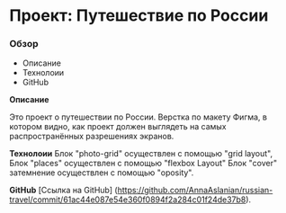 # Проект: Путешествие по России

### Обзор
* Описание
* Технолоии
* GitHub

**Описание**

Это проект о путешествии по России.
Верстка по макету Фигма, в котором видно, как проект должен выглядеть на самых распространённых разрешениях экранов.


**Технолоии**
Блок "photo-grid" осуществлен с помощью "grid layout",
Блок "places" осуществлен с помощью "flexbox Layout"
Блок "cover" затемнение осуществлен с помощью "oposity".


**GitHub**
[Ссылка на GitHub] (https://github.com/AnnaAslanian/russian-travel/commit/61ac44e087e54e360f0894f2a284c01f24de37b8).



